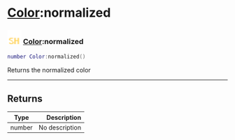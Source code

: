 # [Color](../color/README.md):normalized

### <img src="../../.gitbook/assets/shared.png" width="32" height="32" /> [Color](../color/README.md):normalized

```lua
number Color:normalized()
```

Returns the normalized color<br>

-----------------
## Returns

| Type   | Description |
| ------ | ----------: |
| number | No description |
